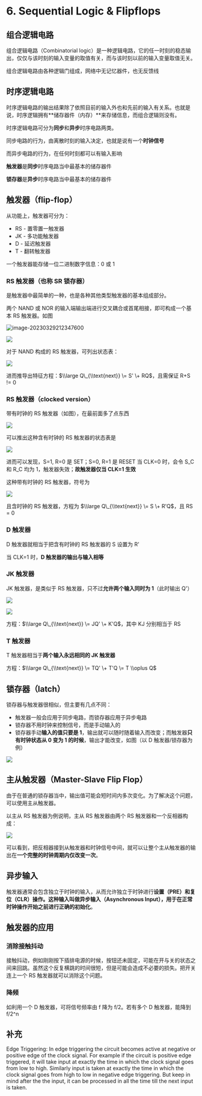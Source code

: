 
6\. Sequential Logic \& Flipflops
=================================


组合逻辑电路
------


组合逻辑电路（Combinatorial logic）是一种逻辑电路，它的任一时刻的稳态输出，仅仅与该时刻的输入变量的取值有关，而与该时刻以前的输入变量取值无关。


组合逻辑电路由各种逻辑门组成，网络中无记忆器件，也无反馈线


时序逻辑电路
------


时序逻辑电路的输出结果除了依照目前的输入外也和先前的输入有关系。也就是说，时序逻辑拥有**储存器件（内存）**来存储信息，而组合逻辑则没有。


时序逻辑电路可分为**同步**和**异步**时序电路两类。


同步电路的行为，由离散时刻的输入决定，也就是说有一个**时钟信号**


而异步电路的行为，在任何时刻都可以有输入影响


**触发器**是**同步**时序电路当中最基本的储存器件


**锁存器**是**异步**时序电路当中最基本的储存器件


触发器（flip\-flop）
---------------


从功能上，触发器可分为：


* RS \- 置零置一触发器
* JK \- 多功能触发器
* D \- 延迟触发器
* T \- 翻转触发器


一个触发器能存储一位二进制数字信息：0 或 1 


### RS 触发器（也称 SR 锁存器）


是触发器中最简单的一种，也是各种其他类型触发器的基本组成部分。


两个 NAND 或 NOR 的输入端输出端进行交叉耦合或首尾相接，即可构成一个基本 RS 触发器。如图  

![image-20230329212347600](https://s2.loli.net/2023/03/29/dhIXivyOYM9b4lW.png)  

![](https://upload.wikimedia.org/wikipedia/commons/thumb/c/c6/R-S_mk2.gif/330px-R-S_mk2.gif)


对于 NAND 构成的 RS 触发器，可列出状态表：  

![](https://s4.ax1x.com/2021/12/16/T98Sg0.png)  

进而推导出特征方程：$\\large Q\_{\\text{next}} \= S' \+ RQ$，且需保证 R\+S !\= 0


### RS 触发器（clocked version）


带有时钟的 RS 触发器（如图），在最前面多了点东西  

![](https://s4.ax1x.com/2021/12/16/TPlKbD.png)  

可以推出这种含有时钟的 RS 触发器的状态表是  

![](https://s4.ax1x.com/2021/12/16/TP8KbT.png)  

进而可以发现，S\=1, R\=0 是 SET；S\=0, R\=1 是 RESET
当 CLK\=0 时，会令 S\_C 和 R\_C 均为 1，触发器失效；**故触发器仅当 CLK\=1 生效**


这种带有时钟的 RS 触发器，符号为  

![](https://s4.ax1x.com/2021/12/16/TPYFUO.png)  

且含时钟的 RS 触发器，方程为 $\\large Q\_{\\text{next}} \= S \+ R'Q$，且 RS \= 0


### D 触发器


D 触发器就相当于把含有时钟的 RS 触发器的 S 设置为 R'


当 CLK\=1 时，**D 触发器的输出与输入相等**


### JK 触发器


JK 触发器，是类似于 RS 触发器，只不过**允许两个输入同时为 1**（此时输出 Q'）


![](https://s4.ax1x.com/2021/12/16/TPsmHH.png)


![](https://s4.ax1x.com/2021/12/16/TPrG79.png)


方程：$\\large Q\_{\\text{next}} \= JQ' \+ K'Q$，其中 KJ 分别相当于 RS


### T 触发器


T 触发器相当于**两个输入永远相同的 JK 触发器**


方程：$\\large Q\_{\\text{next}} \= TQ' \+ T'Q \= T \\oplus Q$


锁存器（latch）
----------


锁存器与触发器很相似，但主要有几点不同：


* 触发器一般会应用于同步电路，而锁存器应用于异步电路
* 锁存器不用时钟来控制信号，而是手动输入的
* 锁存器手动**输入的值只要是 1**，输出就可以随时随着输入而改变；而触发器**只有时钟状态从 0 变为 1 的时候**，输出才能改变，如图（以 D 触发器/锁存器为例）  

![](https://s4.ax1x.com/2021/12/16/TP5ic9.png)


主从触发器（Master\-Slave Flip Flop）
------------------------------


由于在普通的锁存器当中，输出值可能会短时间内多次变化。为了解决这个问题，可以使用主从触发器。


以主从 RS 触发器为例说明，主从 RS 触发器由两个 RS 触发器和一个反相器构成：  

![](https://s4.ax1x.com/2021/12/16/TPICUf.png)


可以看到，把反相器接到从触发器和时钟信号中间，就可以让整个主从触发器的输出在**一个完整的时钟周期内仅改变一次**。


异步输入
----


触发器通常会包含独立于时钟的输入，从而允许独立于时钟进行**设置（PRE）**和**复位（CLR）**操作。这种输入叫做异步输入（Asynchronous Input），用于在正常时钟操作开始之前进行正确的**初始化**。


触发器的应用
------


### 消除接触抖动


接触抖动，例如刚刚按下插排电源的时候，按钮还未固定，可能在开与关的状态之间来回跳。虽然这个反复横跳的时间很短，但是可能会造成不必要的损失。把开关连上一个 RS 触发器就可以消除这个问题。


### 降频


如利用一个 D 触发器，可将信号频率由 f 降为 f/2。若有多个 D 触发器，能降到 f/2^n


补充
--


Edge Triggering: In edge triggering the circuit becomes active at negative or positive edge of the clock signal. For example if the circuit is positive edge triggered, it will take input at exactly the time in which the clock signal goes from low to high. Similarly input is taken at exactly the time in which the clock signal goes from high to low in negative edge triggering. But keep in mind after the the input, it can be processed in all the time till the next input is taken.


